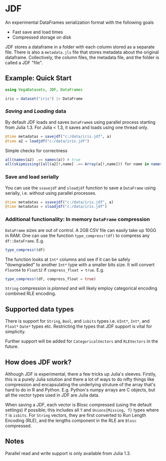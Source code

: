# JDF
An experimental DataFrames serialization format with the following goals
* Fast save and load times
* Compressed storage on disk

JDF stores a dataframe in a folder with each column stored as a separate file. There is also a `metadata.jls` file that stores metadata about the original dataframe. Collectively, the column files, the metadata file, and the folder is called a JDF "file".

## Example: Quick Start

```julia
using VegaDatasets, JDF, DataFrames

iris = dataset("iris") |> DataFrame
```

### *Saving* and *Loading* data
By default JDF loads and saves `DataFrame`s using parallel process starting from Julia 1.3. For Julia < 1.3, it saves and loads using one thread only.
```julia
@time metadatas = savejdf("c:/data/iris.jdf", a)
@time a2 = loadjdf("c:/data/iris.jdf")
```

Simple checks for correctness
```julia
all(names(a2) .== names(a)) # true
all(skipmissing([all(a2[!,name] .== Array(a[!,name])) for name in names(a2)])) #true
```

### Save and load serially
You can use the `ssavejdf` and `sloadjdf` function to save a `DataFrame` using
serially, i.e. without using parallel processes.
```julia
@time metadatas = ssavejdf("c:/data/iris.jdf", a)
@time metadatas = sloadjdf("c:/data/iris.jdf")
```

### Additional functionality: In memory `DataFrame` compression
`DataFrame` sizes are out of control. A 2GB CSV file can easily take up 10GG in RAM. One can use the function `type_compress!(df)`  to compress any `df::DataFrame`. E.g.

```julia
type_compress!(df)
```

The function looks at `Int*` columns and see if it can be safely "downgraded" to another `Int*` type with a smaller bits size. It will convert `Float64` to `Float32` if `compress_float = true`. E.g.

```julia
type_compress!(df, compress_float = true)
```

`String` compression is _planned_ and will likely employ categorical encoding combined RLE encoding.

## Supported data types
There is support for `String`, `Bool`, and `isbits` types i.e. `UInt*`, `Int*`, and `Float*` `Date*` types etc.  Restricting the types that JDF support is vital for simplicity.

Further support will be added for `CategoricalVectors` and `RLEVectors` in the future.

## How does JDF work?
Although JDF is experimental, there a few tricks up Julia's sleeves. Firstly, this is a purely Julia solution and there a lot of ways to do nifty things like compression and encapsulating the underlying struture of the array that's hard to do in R and Python. E.g. Python's numpy arrays are C objects, but all the vector types used in JDF are Julia data.

When saving a JDF, each vector is Blosc compressed (using the default settings) if possible; this includes all `T` and `Unions{Missing, T}` types where `T` is `isbits`. For `String` vectors, they are first converted to Run Length Encoding (RLE), and the lengths component in the RLE are `Blosc` compressed.

## Notes
Parallel read and write support is only available from Julia 1.3.
